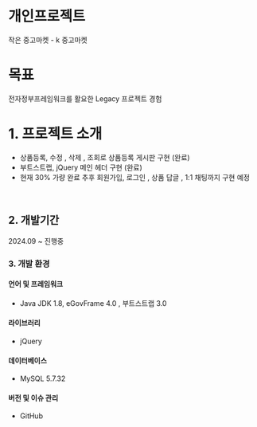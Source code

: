 # 개인프로젝트 
작은 중고마켓 - k 중고마켓

# 목표
전자정부프레임워크를 활요한 Legacy 프로젝트 경험


# 1. 프로젝트 소개 
- 상품등록, 수정 , 삭제 , 조회로 상품등록 게시판 구현 (완료)
- 부트스트랩, jQuery 메인 헤더 구현 (완료)
- 현재 30% 가량 완료 추후 회원가입, 로그인 , 상품 답글 , 1:1 채팅까지 구현 예정 
<br>

## 2. 개발기간 
2024.09 ~ 진행중


### 3. 개발 환경

#### 언어 및 프레임워크
- Java JDK 1.8, eGovFrame 4.0 , 부트스트랩 3.0
#### 라이브러리
- jQuery 
#### 데이터베이스
- MySQL 5.7.32
#### 버전 및 이슈 관리
- GitHub
<br>

